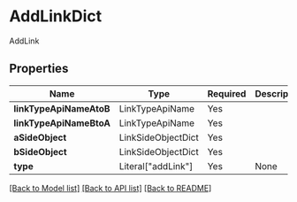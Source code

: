 # AddLinkDict

AddLink

## Properties
| Name | Type | Required | Description |
| ------------ | ------------- | ------------- | ------------- |
**linkTypeApiNameAtoB** | LinkTypeApiName | Yes |  |
**linkTypeApiNameBtoA** | LinkTypeApiName | Yes |  |
**aSideObject** | LinkSideObjectDict | Yes |  |
**bSideObject** | LinkSideObjectDict | Yes |  |
**type** | Literal["addLink"] | Yes | None |


[[Back to Model list]](../../README.md#models-v1-link) [[Back to API list]](../../README.md#documentation-for-api-endpoints) [[Back to README]](../../README.md)
